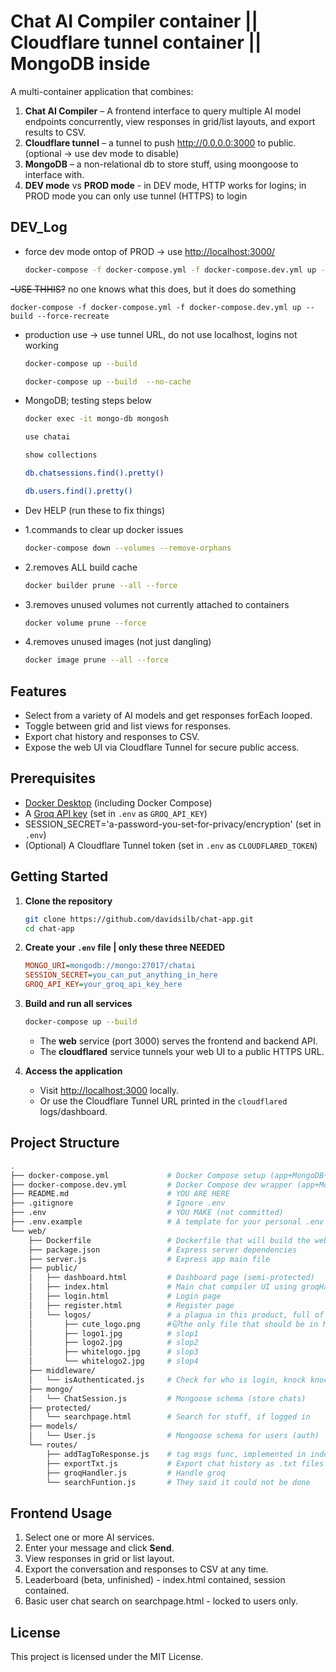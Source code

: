 # Chat AI Compiler container || Cloudflare tunnel container || MongoDB inside

A multi-container application that combines:

1. **Chat AI Compiler** – A frontend interface to query multiple AI model endpoints concurrently, view responses in grid/list layouts, and export results to CSV.
2. **Cloudflare tunnel** – a tunnel to push <http://0.0.0.0:3000> to public. (optional -> use dev mode to disable)
3. **MongoDB** – a non-relational db to store stuff, using moongoose to interface with.
4. **DEV mode** vs **PROD mode** - in DEV mode, HTTP works for logins; in PROD mode you can only use tunnel (HTTPS) to login

## DEV_Log

- force dev mode ontop of PROD -> use <http://localhost:3000/>

   ```bash
   docker-compose -f docker-compose.yml -f docker-compose.dev.yml up --build
   ```

~~-USE THHIS?~~ no one knows what this does, but it does do something
<pre><code class="language-bash">docker-compose -f docker-compose.yml -f docker-compose.dev.yml up --build --force-recreate</code></pre></del>

- production use -> use tunnel URL, do not use localhost, logins not working

   ```bash
   docker-compose up --build
   ```

   ```bash
   docker-compose up --build  --no-cache
   ```

- MongoDB; testing steps below

   ```bash
   docker exec -it mongo-db mongosh
   ```

   ```bash
   use chatai
   ```

   ```bash
   show collections
   ```

   ```bash
   db.chatsessions.find().pretty()
   ```

   ```bash
   db.users.find().pretty()
   ```

- Dev HELP (run these to fix things)

- 1.commands to clear up docker issues

   ```bash
   docker-compose down --volumes --remove-orphans
   ```

- 2.removes ALL build cache

   ```bash
   docker builder prune --all --force
   ```

- 3.removes unused volumes not currently attached to containers

   ```bash
   docker volume prune --force
   ```

- 4.removes unused images (not just dangling)

   ```bash
   docker image prune --all --force
   ```

## Features

- Select from a variety of AI models and get responses forEach looped.
- Toggle between grid and list views for responses.
- Export chat history and responses to CSV.
- Expose the web UI via Cloudflare Tunnel for secure public access.

## Prerequisites

- [Docker Desktop](https://www.docker.com/products/docker-desktop) (including Docker Compose)
- A [Groq API key](https://console.groq.com/keys) (set in `.env` as `GROQ_API_KEY`)
- SESSION_SECRET='a-password-you-set-for-privacy/encryption' (set in `.env`)
- (Optional) A Cloudflare Tunnel token (set in `.env` as `CLOUDFLARED_TOKEN`)

## Getting Started

1. **Clone the repository**

   ```bash
   git clone https://github.com/davidsilb/chat-app.git
   cd chat-app
   ```

2. **Create your `.env` file | only these three NEEDED**

   ```ini
   MONGO_URI=mongodb://mongo:27017/chatai
   SESSION_SECRET=you_can_put_anything_in_here
   GROQ_API_KEY=your_groq_api_key_here
   ```

3. **Build and run all services**

   ```bash
   docker-compose up --build
   ```

   - The **web** service (port 3000) serves the frontend and backend API.
   - The **cloudflared** service tunnels your web UI to a public HTTPS URL.

4. **Access the application**

   - Visit [http://localhost:3000](http://localhost:3000) locally.
   - Or use the Cloudflare Tunnel URL printed in the `cloudflared` logs/dashboard.

## Project Structure

```bash
.
├── docker-compose.yml             # Docker Compose setup (app+MongoDB+cloudF)
├── docker-compose.dev.yml         # Docker Compose dev wrapper (app+MongoDB+bb)
├── README.md                      # YOU ARE HERE
├── .gitignore                     # Ignore .env
├── .env                           # YOU MAKE (not committed)
├── .env.example                   # A template for your personal .env setup
└── web/
    ├── Dockerfile                 # Dockerfile that will build the webapp
    ├── package.json               # Express server dependencies
    ├── server.js                  # Express app main file
    ├── public/
    │   ├── dashboard.html         # Dashboard page (semi-protected)
    │   ├── index.html             # Main chat compiler UI using groqHandler.js
    │   ├── login.html             # Login page
    │   ├── register.html          # Register page
    │   └── logos/                 # a plagua in this product, full of slop
    │       ├── cute_logo.png      #🐱the only file that should be in here🐱
    │       ├── logo1.jpg          # slop1
    │       ├── logo2.jpg          # slop2
    │       ├── whitelogo.jpg      # slop3
    │       └── whitelogo2.jpg     # slop4
    ├── middleware/
    │   └── isAuthenticated.js     # Check for who is login, knock knock
    ├── mongo/
    │   └── ChatSession.js         # Mongoose schema (store chats)
    ├── protected/
    │   └── searchpage.html        # Search for stuff, if logged in
    ├── models/
    │   └── User.js                # Mongoose schema for users (auth)
    └── routes/
        ├── addTagToResponse.js    # tag msgs func, implemented in index.html
        ├── exportTxt.js           # Export chat history as .txt files
        ├── groqHandler.js         # Handle groq
        └── searchFuntion.js       # They said it could not be done
```

## Frontend Usage

1. Select one or more AI services.
2. Enter your message and click **Send**.
3. View responses in grid or list layout.
4. Export the conversation and responses to CSV at any time.
5. Leaderboard (beta, unfinished) - index.html contained, session contained.
6. Basic user chat search on searchpage.html - locked to users only.

## License

This project is licensed under the MIT License.
